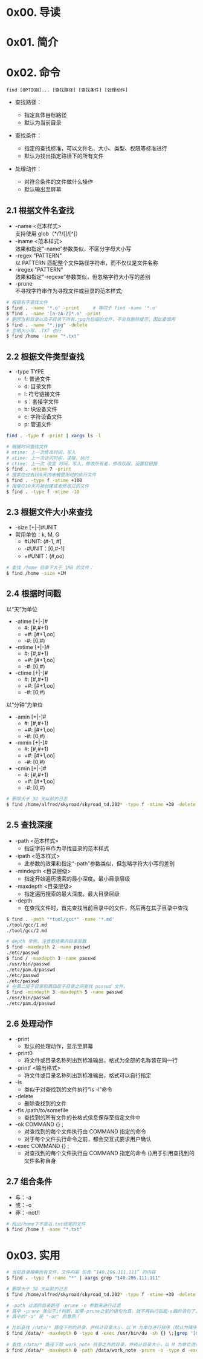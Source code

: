 # 0x00. 导读

# 0x01. 简介

# 0x02. 命令

```
find [OPTION]... [查找路径] [查找条件] [处理动作]
```

- 查找路径：

    - 指定具体目标路径
    - 默认为当前目录
- 查找条件：

    - 指定的查找标准，可以文件名、大小、类型、权限等标准进行
    - 默认为找出指定路径下的所有文件
- 处理动作：

    - 对符合条件的文件做什么操作
    - 默认输出至屏幕

## 2.1 根据文件名查找

- -name <范本样式>  
    支持使用 glob（*/?/[]/[^]）
- -iname <范本样式>  
    效果和指定“-name”参数类似，不区分字母大小写
- -regex "PATTERN"  
    以 PATTERN 匹配整个文件路径字符串，而不仅仅是文件名称
- -iregex "PATTERN"  
    效果和指定“-regexe”参数类似，但忽略字符大小写的差别
- -prune  
    不寻找字符串作为寻找文件或目录的范本样式;

```bash
# 根据名字查找文件
$ find . -name '*.o' -print     # 等同于 find -name '*.o'
$ find . -name '[a-zA-Z]*.o' -print
# 删除当前目录以及子目录下所有.jpg为后缀的文件，不会有删除提示，因此要慎用
$ find . -name "*.jpg" -delete
# 忽略大小写，.TXT 也行
$ find /home -iname "*.txt"
```  

## 2.2 根据文件类型查找

- -type TYPE
    - f: 普通文件
    - d: 目录文件
    - l: 符号链接文件
    - s：套接字文件
    - b: 块设备文件
    - c: 字符设备文件
    - p: 管道文件

```bash
find . -type f -print | xargs ls -l
```

```bash
# 根据时间查找文件
# mtime: 上一次修改时间，写入
# atime: 上一次访问时间，读取，执行
# ctime: 上一次 改变 时间，写入，修改所有者，修改权限，设置软链接
$ find . -mtime 7 -print
# 搜索在过去100天内未被使用过的执行文件
$ find . -type f -atime +100
# 搜索在10天内被创建或者修改过的文件 
$ find . -type f -mtime -10 
```

## 2.3 根据文件大小来查找

- -size [+|-]#UNIT
- 常用单位：k, M, G
    - #UNIT: (#-1, #]
    - -#UNIT：[0,#-1]
    - +#UNIT：(#,oo)

```bash
# 查找 /home 目录下大于 1MB 的文件：
$ find /home -size +1M
```

## 2.4 根据时间戳

以“天”为单位

- -atime [+|-]#
    - #: [#,#+1)
    - +#: [#+1,oo]
    - -#: [0,#)
- -mtime [+|-]#
    - #: [#,#+1)
    - +#: [#+1,oo]
    - -#: [0,#)
- -ctime [+|-]#
    - #: [#,#+1)
    - +#: [#+1,oo]
    - -#: [0,#)

以“分钟”为单位

- -amin [+|-]#
    - #: [#,#+1)
    - +#: [#+1,oo]
    - -#: [0,#)
- -mmin [+|-]#
    - #: [#,#+1)
    - +#: [#+1,oo]
    - -#: [0,#)
- -cmin [+|-]#
    - #: [#,#+1)
    - +#: [#+1,oo]
    - -#: [0,#)

```bash
# 删除大于 30 天以前的日志
$ find /home/alfred/skyroad/skyroad_td.202* -type f -mtime +30 -delete
```

## 2.5 查找深度
- -path <范本样式>
    - 指定字符串作为寻找目录的范本样式
- -ipath <范本样式>
    - 此参数的效果和指定“-path”参数类似，但忽略字符大小写的差别
- -mindepth <目录层级>
    - 指定开始遍历搜索的最小深度。最小目录层级
- -maxdepth <目录层级>
    - 指定遍历搜索的最大深度。最大目录层级 
- -depth
    - 在查找文件时，首先查找当前目录中的文件，然后再在其子目录中查找

```bash
$ find . -path "*tool/gcc*" -name '*.md'
./tool/gcc/1.md
./tool/gcc/2.md

# depth 举例，注意看结果的目录层数
$ find -maxdepth 2 -name passwd
./etc/passwd
$ find / -maxdepth 3 -name passwd
./usr/bin/passwd
./etc/pam.d/passwd
./etc/passwd
./etc/passwd
# 在第二层子目录和第四层子目录之间查找 passwd 文件。
$ find -mindepth 3 -maxdepth 5 -name passwd
./usr/bin/passwd
./etc/pam.d/passwd
```

## 2.6 处理动作
- -print
    - 默认的处理动作，显示至屏幕
- -print0
    - 将文件或目录名称列出到标准输出，格式为全部的名称皆在同一行
- -printf <输出格式>
    - 将文件或目录名称列出到标准输出，格式可以自行指定
- -ls
    - 类似于对查找到的文件执行“ls -l”命令
- -delete
    - 删除查找到的文件
- -fls /path/to/somefile
    - 查找到的所有文件的长格式信息保存至指定文件中
- -ok COMMAND {} \;
    - 对查找到的每个文件执行由 COMMAND 指定的命令
    - 对于每个文件执行命令之前，都会交互式要求用户确认
- -exec COMMAND {} \;
    - 对查找到的每个文件执行由 COMMAND 指定的命令
{}用于引用查找到的文件名称自身

## 2.7 组合条件
- 与：-a
- 或：-o
- 非：-not/!

```bash
# 找出/home下不是以.txt结尾的文件
$ find /home ! -name "*.txt"
```

# 0x03. 实用

```bash
# 当前目录搜索所有文件，文件内容 包含 “140.206.111.111” 的内容
$ find . -type f -name "*" | xargs grep "140.206.111.111"
```

```bash
# 删除大于 30 天以前的日志
$ find /home/alfred/skyroad/skyroad_td.202* -type f -mtime +30 -delete
```

```bash
# -path 过滤的目录路径 -prune -o 参数来进行过滤
# 其中 -prune 类似于if判断，如果-prune之前的语句为真，就不再执行后面-o跟的语句了，如果没有找到则执行后面的语句。这样就做到了排除效果！
# 其中的"-o" 是 "-or" 的意思！

# 比如查找 /data/* 路径下的的目录，并统计目录大小，以 M 为单位进行排序（默认为降序），并统计前10个大小的目录。命令如下：
$ find /data/* -maxdepth 0 -type d -exec /usr/bin/du -sh {} \;|grep '[0-9]M'|sort -rh|head -10
 
# 查找 /data/* 路径下除 work_note 目录之外的目录，并统计目录大小，以 M 为单位进行排序（默认为降序），并统计前10个大小的目录。命令如下
$ find /data/* -maxdepth 0 -path /data/work_note -prune -o -type d -exec /usr/bin/du -sh {} \;|grep '[0-9]M'|sort -rh|head -10
```